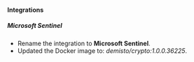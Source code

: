 
#### Integrations
##### Microsoft Sentinel
- Rename the integration to **Microsoft Sentinel**.
- Updated the Docker image to: *demisto/crypto:1.0.0.36225*.
